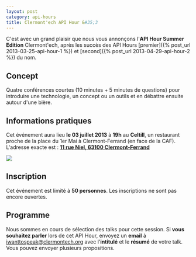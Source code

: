 ```yaml
---
layout: post
category: api-hours
title: Clermont'ech API Hour &#35;3
---
```


C'est avec un grand plaisir que nous vous annonçons l'**API Hour Summer
Edition** Clermont'ech, après les succès des API Hours
[premier]({% post_url 2013-03-25-api-hour-1 %})
et [second]({% post_url 2013-04-29-api-hour-2 %}) du nom.

## Concept

Quatre conférences courtes (10 minutes + 5 minutes de questions) pour
introduire une technologie, un concept ou un outils et en débattre ensuite
autour d'une bière.

## Informations pratiques

Cet événement aura lieu **le 03 juillet 2013** à **19h** au **Celtill**, un
restaurant proche de la place du 1er Mai à Clermont-Ferrand (en face de la CAF).
L'adresse exacte est : [**11 rue Niel, 63100
Clermont-Ferrand**](https://maps.google.fr/maps?ie=UTF8&cid=3358887464373546188&q=Celtill)

[![](http://maps.googleapis.com/maps/api/staticmap?center=Celtill&size=600x400&sensor=false&markers=color:red|45.78431,3.10160)](https://maps.google.fr/maps?ie=UTF8&cid=3358887464373546188&q=Celtill)

## Inscription

Cet événement est limité à **50 personnes**. Les inscriptions ne sont pas encore
ouvertes.

## Programme

Nous sommes en cours de sélection des talks pour cette session. Si **vous
souhaitez parler** lors de cet API Hour, envoyez un **email** à
[iwanttospeak@clermontech.org](mailto:iwanttospeak@clermontech.org) avec
l'**intitulé** et le **résumé** de votre talk. Vous pouvez envoyer plusieurs
propositions.
